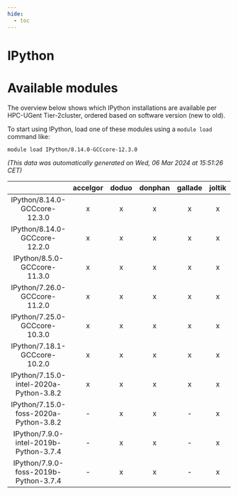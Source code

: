 ```yaml
---
hide:
  - toc
---
```


IPython
=======

# Available modules


The overview below shows which IPython installations are available per HPC-UGent Tier-2cluster, ordered based on software version (new to old).

To start using IPython, load one of these modules using a `module load` command like:

```shell
module load IPython/8.14.0-GCCcore-12.3.0
```

*(This data was automatically generated on Wed, 06 Mar 2024 at 15:51:26 CET)*  

| |accelgor|doduo|donphan|gallade|joltik|skitty|
| :---: | :---: | :---: | :---: | :---: | :---: | :---: |
|IPython/8.14.0-GCCcore-12.3.0|x|x|x|x|x|x|
|IPython/8.14.0-GCCcore-12.2.0|x|x|x|x|x|x|
|IPython/8.5.0-GCCcore-11.3.0|x|x|x|x|x|x|
|IPython/7.26.0-GCCcore-11.2.0|x|x|x|x|x|x|
|IPython/7.25.0-GCCcore-10.3.0|x|x|x|x|x|x|
|IPython/7.18.1-GCCcore-10.2.0|x|x|x|x|x|x|
|IPython/7.15.0-intel-2020a-Python-3.8.2|x|x|x|x|x|x|
|IPython/7.15.0-foss-2020a-Python-3.8.2|-|x|x|-|x|x|
|IPython/7.9.0-intel-2019b-Python-3.7.4|-|x|x|-|x|x|
|IPython/7.9.0-foss-2019b-Python-3.7.4|-|x|x|-|x|x|
